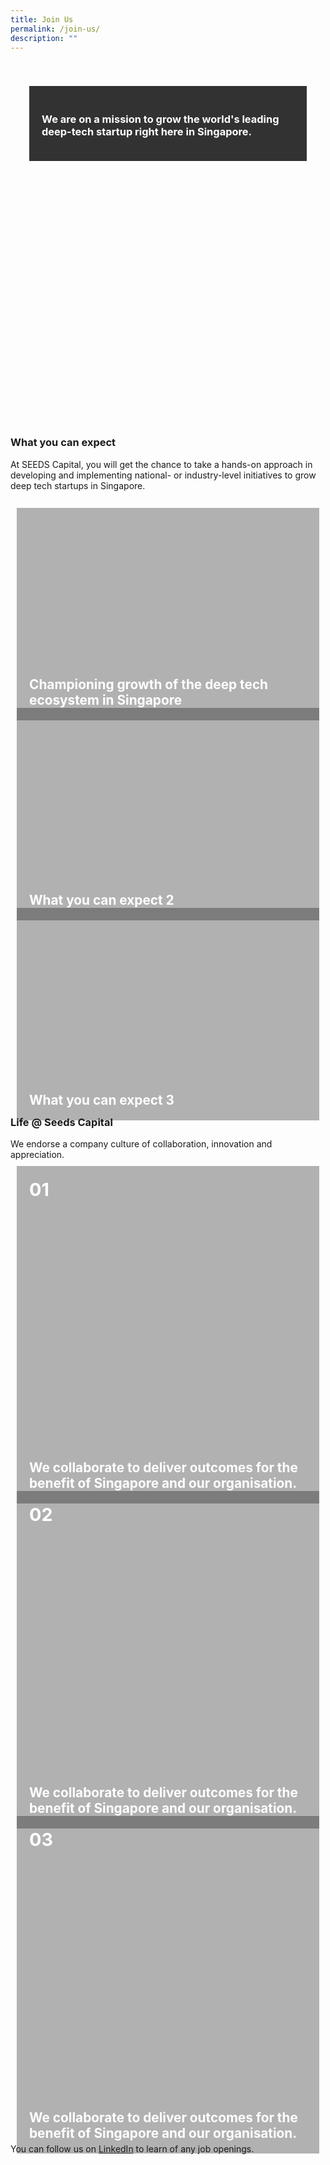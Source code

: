 ```yaml
---
title: Join Us
permalink: /join-us/
description: ""
---
```

<div style="background: url(https://enterprisesg-seeds-staging.netlify.app/images/joinus1.png); padding: 30px; background-size: cover; min-height: 500px;">
<div style="padding: 20px; background-color: rgba(0,0,0,0.8); margin-top: 10px">
	<h3 style="color:white">We are on a mission to grow the world's leading deep-tech startup right here in Singapore.</h3>
</div>
</div>
<br>
<h3 class="text-center"><b>What you can expect</b></h3>
<div class="text-center">At SEEDS Capital, you will get the chance to take a hands-on approach in developing and  
implementing national- or industry-level initiatives to grow deep tech startups in Singapore.</div>
<br>
<div style="height:300px;padding:10px;"><div style="height:100%;background:url('https://enterprisesg-seeds-staging.netlify.app/images/joinus1.png');background-size:cover;"><div style="height:100%;display:flex;flex-direction:column;justify-content:space-between;padding:20px;background:rgba(0,0,0,0.3);"><div style="font-size:1.8rem;text-align:left;font-weight:700;color:white;"></div><div style="font-size:1.3rem;text-align:left;font-weight:700;color:white;">Championing growth of the deep tech ecosystem in Singapore</div></div></div></div>
<div style="height:300px;padding:10px;"><div style="height:100%;background:url('https://enterprisesg-seeds-staging.netlify.app/images/joinus2.png');background-size:cover;"><div style="height:100%;display:flex;flex-direction:column;justify-content:space-between;padding:20px;background:rgba(0,0,0,0.3);"><div style="font-size:1.8rem;text-align:left;font-weight:700;color:white;"></div><div style="font-size:1.3rem;text-align:left;font-weight:700;color:white;">What you can expect 2</div></div></div></div>
<div style="height:300px;padding:10px;"><div style="height:100%;background:url('https://enterprisesg-seeds-staging.netlify.app/images/joinus3.png');background-size:cover;"><div style="height:100%;display:flex;flex-direction:column;justify-content:space-between;padding:20px;background:rgba(0,0,0,0.3);"><div style="font-size:1.8rem;text-align:left;font-weight:700;color:white;"></div><div style="font-size:1.3rem;text-align:left;font-weight:700;color:white;">What you can expect 3</div></div></div></div>
<h3 class="text-center"><b>Life @ Seeds Capital</b></h3>
<div class="text-center">We endorse a company culture of  
collaboration, innovation and appreciation.</div>
<div style="height:500px;padding:10px;"><div style="height:100%;background:url('https://enterprisesg-seeds-staging.netlify.app/images/IMG-20221123-WA0016.jpg');background-size:cover;"><div style="height:100%;display:flex;flex-direction:column;justify-content:space-between;padding:20px;background:rgba(0,0,0,0.3);"><div style="font-size:1.8rem;text-align:left;font-weight:700;color:white;">01</div><div style="font-size:1.3rem;text-align:left;font-weight:700;color:white;">We collaborate to deliver outcomes for the benefit of Singapore and our organisation.</div></div></div></div>
<div style="height:500px;padding:10px;"><div style="height:100%;background:url('https://enterprisesg-seeds-staging.netlify.app/images/IMG-20221123-WA0016.jpg');background-size:cover;"><div style="height:100%;display:flex;flex-direction:column;justify-content:space-between;padding:20px;background:rgba(0,0,0,0.3);"><div style="font-size:1.8rem;text-align:left;font-weight:700;color:white;">02</div><div style="font-size:1.3rem;text-align:left;font-weight:700;color:white;">We collaborate to deliver outcomes for the benefit of Singapore and our organisation.</div></div></div></div>
<div style="height:500px;padding:10px;"><div style="height:100%;background:url('https://enterprisesg-seeds-staging.netlify.app/images/IMG-20221123-WA0016.jpg');background-size:cover;"><div style="height:100%;display:flex;flex-direction:column;justify-content:space-between;padding:20px;background:rgba(0,0,0,0.3);"><div style="font-size:1.8rem;text-align:left;font-weight:700;color:white;">03</div><div style="font-size:1.3rem;text-align:left;font-weight:700;color:white;">We collaborate to deliver outcomes for the benefit of Singapore and our organisation.</div></div></div></div>

You can follow us on [LinkedIn](https://www.linkedin.com/company/seedscapitalsg/jobs/?viewAsMember=true) to learn of any job openings.
